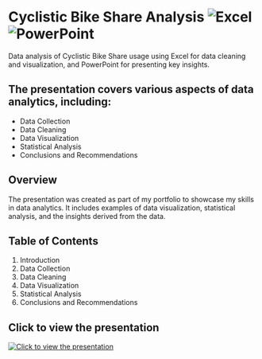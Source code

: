 # Cyclistic Bike Share Analysis ![Excel](https://img.shields.io/badge/-Excel-217346?style=flat&logo=microsoft-excel&logoColor=white) ![PowerPoint](https://img.shields.io/badge/-PowerPoint-B7472A?style=flat&logo=microsoft-powerpoint&logoColor=white)
Data analysis of Cyclistic Bike Share usage using Excel for data cleaning and visualization, and PowerPoint for presenting key insights.

## The presentation covers various aspects of data analytics, including:

- Data Collection
- Data Cleaning
- Data Visualization
- Statistical Analysis
- Conclusions and Recommendations

## Overview

The presentation was created as part of my portfolio to showcase my skills in data analytics. It includes examples of data visualization, statistical analysis, and the insights derived from the data.

## Table of Contents

1. Introduction
2. Data Collection
3. Data Cleaning
4. Data Visualization
5. Statistical Analysis
6. Conclusions and Recommendations

## Click to view the presentation
[![Click to view the presentation](https://github.com/user-attachments/assets/d790dfe9-6530-423a-bb8e-b44e2fc38cd4)](https://github.com/DavidDanielz/Cyclistic-Bike-Share-Analysis-Excel-PowerPoint/blob/c09a506b1cffc7992aed43ed76a18ed0a791e3c5/Decoding%20Cyclistic%20Bike-Share%20Project.pdf)

